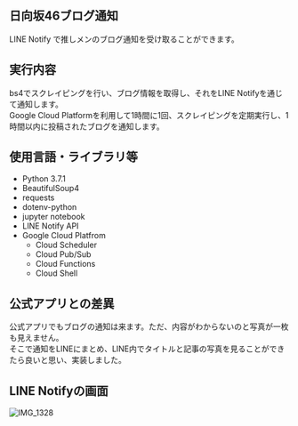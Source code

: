 ## 日向坂46ブログ通知
LINE Notify で推しメンのブログ通知を受け取ることができます。

## 実行内容

bs4でスクレイピングを行い、ブログ情報を取得し、それをLINE Notifyを通じて通知します。<br/>
Google Cloud Platformを利用して1時間に1回、スクレイピングを定期実行し、1時間以内に投稿されたブログを通知します。

## 使用言語・ライブラリ等
* Python 3.7.1
* BeautifulSoup4
* requests
* dotenv-python
* jupyter notebook
* LINE Notify API
* Google Cloud Platfrom
  * Cloud Scheduler
  * Cloud Pub/Sub
  * Cloud Functions
  * Cloud Shell


## 公式アプリとの差異

公式アプリでもブログの通知は来ます。ただ、内容がわからないのと写真が一枚も見えません。<br/>
そこで通知をLINEにまとめ、LINE内でタイトルと記事の写真を見ることができたら良いと思い、実装しました。

## LINE Notifyの画面
![IMG_1328](https://user-images.githubusercontent.com/68047170/129588174-75bc6801-6db0-446f-8159-b2578d78a874.jpg)


